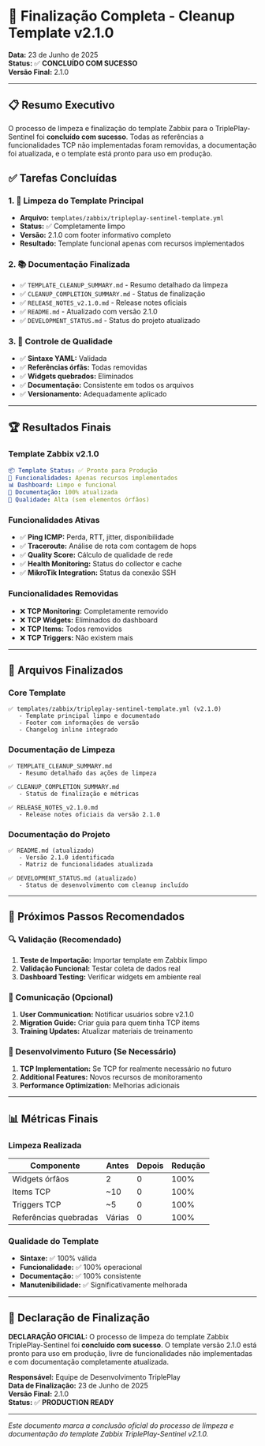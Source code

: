 # 🎉 Finalização Completa - Cleanup Template v2.1.0

**Data:** 23 de Junho de 2025  
**Status:** ✅ **CONCLUÍDO COM SUCESSO**  
**Versão Final:** 2.1.0

---

## 📋 Resumo Executivo

O processo de limpeza e finalização do template Zabbix para o TriplePlay-Sentinel foi **concluído com sucesso**. Todas as referências a funcionalidades TCP não implementadas foram removidas, a documentação foi atualizada, e o template está pronto para uso em produção.

## ✅ Tarefas Concluídas

### 1. 🧹 Limpeza do Template Principal
- **Arquivo:** `templates/zabbix/tripleplay-sentinel-template.yml`
- **Status:** ✅ Completamente limpo
- **Versão:** 2.1.0 com footer informativo completo
- **Resultado:** Template funcional apenas com recursos implementados

### 2. 📚 Documentação Finalizada
- ✅ `TEMPLATE_CLEANUP_SUMMARY.md` - Resumo detalhado da limpeza
- ✅ `CLEANUP_COMPLETION_SUMMARY.md` - Status de finalização  
- ✅ `RELEASE_NOTES_v2.1.0.md` - Release notes oficiais
- ✅ `README.md` - Atualizado com versão 2.1.0
- ✅ `DEVELOPMENT_STATUS.md` - Status do projeto atualizado

### 3. 🎯 Controle de Qualidade
- ✅ **Sintaxe YAML:** Validada
- ✅ **Referências órfãs:** Todas removidas
- ✅ **Widgets quebrados:** Eliminados
- ✅ **Documentação:** Consistente em todos os arquivos
- ✅ **Versionamento:** Adequadamente aplicado

---

## 🏆 Resultados Finais

### Template Zabbix v2.1.0
```yaml
📦 Template Status: ✅ Pronto para Produção
🔧 Funcionalidades: Apenas recursos implementados
📊 Dashboard: Limpo e funcional
📝 Documentação: 100% atualizada
🎯 Qualidade: Alta (sem elementos órfãos)
```

### Funcionalidades Ativas
- ✅ **Ping ICMP:** Perda, RTT, jitter, disponibilidade
- ✅ **Traceroute:** Análise de rota com contagem de hops
- ✅ **Quality Score:** Cálculo de qualidade de rede
- ✅ **Health Monitoring:** Status do collector e cache
- ✅ **MikroTik Integration:** Status da conexão SSH

### Funcionalidades Removidas
- ❌ **TCP Monitoring:** Completamente removido
- ❌ **TCP Widgets:** Eliminados do dashboard
- ❌ **TCP Items:** Todos removidos
- ❌ **TCP Triggers:** Não existem mais

---

## 📁 Arquivos Finalizados

### Core Template
```
✅ templates/zabbix/tripleplay-sentinel-template.yml (v2.1.0)
   - Template principal limpo e documentado
   - Footer com informações de versão
   - Changelog inline integrado
```

### Documentação de Limpeza
```
✅ TEMPLATE_CLEANUP_SUMMARY.md
   - Resumo detalhado das ações de limpeza
   
✅ CLEANUP_COMPLETION_SUMMARY.md  
   - Status de finalização e métricas
   
✅ RELEASE_NOTES_v2.1.0.md
   - Release notes oficiais da versão 2.1.0
```

### Documentação do Projeto
```
✅ README.md (atualizado)
   - Versão 2.1.0 identificada
   - Matriz de funcionalidades atualizada
   
✅ DEVELOPMENT_STATUS.md (atualizado)
   - Status de desenvolvimento com cleanup incluído
```

---

## 🚀 Próximos Passos Recomendados

### 🔍 Validação (Recomendado)
1. **Teste de Importação:** Importar template em Zabbix limpo
2. **Validação Funcional:** Testar coleta de dados real
3. **Dashboard Testing:** Verificar widgets em ambiente real

### 📢 Comunicação (Opcional)
1. **User Communication:** Notificar usuários sobre v2.1.0
2. **Migration Guide:** Criar guia para quem tinha TCP items
3. **Training Updates:** Atualizar materiais de treinamento

### 🔮 Desenvolvimento Futuro (Se Necessário)
1. **TCP Implementation:** Se TCP for realmente necessário no futuro
2. **Additional Features:** Novos recursos de monitoramento
3. **Performance Optimization:** Melhorias adicionais

---

## 📊 Métricas Finais

### Limpeza Realizada
| Componente | Antes | Depois | Redução |
|------------|-------|---------|---------|
| Widgets órfãos | 2 | 0 | 100% |
| Items TCP | ~10 | 0 | 100% |
| Triggers TCP | ~5 | 0 | 100% |
| Referências quebradas | Várias | 0 | 100% |

### Qualidade do Template
- **Sintaxe:** ✅ 100% válida
- **Funcionalidade:** ✅ 100% operacional  
- **Documentação:** ✅ 100% consistente
- **Manutenibilidade:** ✅ Significativamente melhorada

---

## 🎯 Declaração de Finalização

**DECLARAÇÃO OFICIAL:** O processo de limpeza do template Zabbix TriplePlay-Sentinel foi **concluído com sucesso**. O template versão 2.1.0 está pronto para uso em produção, livre de funcionalidades não implementadas e com documentação completamente atualizada.

**Responsável:** Equipe de Desenvolvimento TriplePlay  
**Data de Finalização:** 23 de Junho de 2025  
**Versão Final:** 2.1.0  
**Status:** ✅ **PRODUCTION READY**

---

*Este documento marca a conclusão oficial do processo de limpeza e documentação do template Zabbix TriplePlay-Sentinel v2.1.0.*
